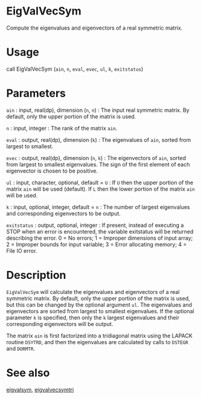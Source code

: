 # EigValVecSym

Compute the eigenvalues and eigenvectors of a real symmetric matrix.

# Usage

call EigValVecSym (`ain`, `n`, `eval`, `evec`, `ul`, `k`, `exitstatus`)

# Parameters

`ain` : input, real(dp), dimension (`n`, `n`)
:   The input real symmetric matrix. By default, only the upper portion of the matrix is used.

`n` : input, integer
:   The rank of the matrix `ain`.

`eval` : output, real(dp), dimension (`k`)
:   The eigenvalues of `ain`, sorted from largest to smallest.

`evec` : output, real(dp), dimension (`n`, `k`)
:   The eigenvectors of `ain`, sorted from largest to smallest eigenvalues. The sign of the first element of each eigenvector is chosen to be positive.

`ul` : input, character, optional, default = `U`
:   If `U` then the upper portion of the matrix `ain` will be used (default). If `L` then the lower portion of the matrix `ain` will be used.

`k` : input, optional, integer, default = `n`
:   The number of largest eigenvalues and corresponding eigenvectors to be output.

`exitstatus` : output, optional, integer
:   If present, instead of executing a STOP when an error is encountered, the variable exitstatus will be returned describing the error. 0 = No errors; 1 = Improper dimensions of input array; 2 = Improper bounds for input variable; 3 = Error allocating memory; 4 = File IO error.

# Description

`EigValVecSym` will calculate the eigenvalues and eigenvectors of a real symmetric matrix. By default, only the upper portion of the matrix is used, but this can be changed by the optional argument `ul`. The eigenvalues and eigenvectors are sorted from largest to smallest eigenvalues. If the optional parameter `k` is specified, then only the `k` largest eigenvalues and their corresponding eigenvectors will be output. 

The matrix `ain` is first factorized into a tridiagonal matrix using the LAPACK routine `DSYTRD`, and then the eigenvalues are calculated by calls to `DSTEGR` and `DORMTR`.

# See also

[eigvalsym](eigvalsym.html), [eigvalvecsymtri](eigvalvecsymtri.html)
